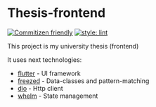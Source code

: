 # Thesis-frontend

[![Commitizen friendly](https://img.shields.io/badge/commitizen-friendly-brightgreen.svg)](http://commitizen.github.io/cz-cli/)
[![style: lint](https://img.shields.io/badge/style-lint-4BC0F5.svg)](https://pub.dev/packages/lint)

This project is my university thesis (frontend)

It uses next technologies:
 - [flutter](https://flutter.dev) - UI framework
 - [freezed](https://pub.dev/packages/freezed) - Data-classes and pattern-matching
 - [dio](https://pub.dev/packages/dio) - Http client
 - [whelm](https://github.com/fekz115/whelm.git) - State management